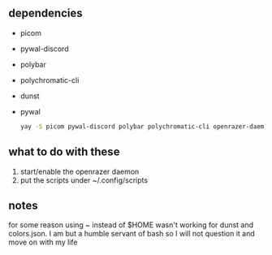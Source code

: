 ## dependencies

- picom
- pywal-discord
- polybar
- polychromatic-cli
- dunst
- pywal

  ```bash
  yay -S picom pywal-discord polybar polychromatic-cli openrazer-daemon dunst pywal
  ```
## what to do with these

1. start/enable the openrazer daemon
2. put the scripts under ~/.config/scripts

## notes
for some reason using ~ instead of $HOME wasn't working for dunst and colors.json. I am but a humble servant of bash so I will not question it and move on with my life
